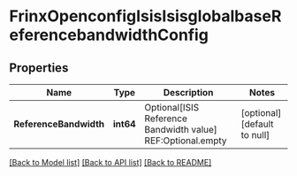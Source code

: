 # FrinxOpenconfigIsisIsisglobalbaseReferencebandwidthConfig

## Properties
Name | Type | Description | Notes
------------ | ------------- | ------------- | -------------
**ReferenceBandwidth** | **int64** | Optional[ISIS Reference Bandwidth value] REF:Optional.empty | [optional] [default to null]

[[Back to Model list]](../README.md#documentation-for-models) [[Back to API list]](../README.md#documentation-for-api-endpoints) [[Back to README]](../README.md)



